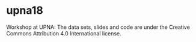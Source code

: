 # upna18
Workshop at UPNA: The data sets, slides and code are under the Creative Commons Attribution 4.0 International license.
